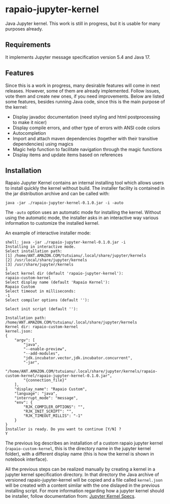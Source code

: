 # rapaio-jupyter-kernel

Java Jupyter kernel. This work is still in progress, but it is usable for many purposes already.

## Requirements

It implements Jupyter message specification version 5.4 and Java 17.

## Features

Since this is a work in progress, many desirable features will come in next releases. However, some of them are 
already implemented. Follow issues, vote them and create new ones, if you need improvements. 
Below are listed some features, besides running Java code, since this is the main purpose of the kernel:

* Display javadoc documentation (need styling and html postprocessing to make it nicer)
* Display compile errors, and other type of errors with ANSI code colors
* Autocompletion
* Import and attach maven dependencies (together with their transitive dependencies) using magics
* Magic help function to facilitate navigation through the magic functions
* Display items and update items based on references

## Installation

Rapaio Jupyter Kernel contains an internal installing tool which allows users to install quickly the kernel without build. The installer 
facility is contained in the jar distribution archive and can be called with:

    java -jar ./rapaio-jupyter-kernel-0.1.0.jar -i -auto

The `-auto` option uses an automatic mode for installing the kernel. Without using the automatic mode, the installer
asks in an interactive way various information to customize the installed kernel.

An example of interactive installer mode:

    shell: java -jar ./rapaio-jupyter-kernel-0.1.0.jar -i
    Installing in interactive mode.
    Select installation path:
    [1] /home/ANT.AMAZON.COM/tutuianu/.local/share/jupyter/kernels
    [2] /usr/local/share/jupyter/kernels
    [3] /usr/share/jupyter/kernels
    1
    Select kernel dir (default 'rapaio-jupyter-kernel'):
    rapaio-custom-kernel
    Select display name (default 'Rapaio Kernel'):
    Rapaio Custom
    Select timeout in milliseconds:
    -1
    Select compiler options (default ''):
    
    Select init script (default ''):
    
    Installation path: /home/ANT.AMAZON.COM/tutuianu/.local/share/jupyter/kernels
    Kernel dir: rapaio-custom-kernel
    kernel.json:
    {
        "argv": [
            "java",
            "--enable-preview",
            "--add-modules",
            "jdk.incubator.vector,jdk.incubator.concurrent",
            "-jar",
            "/home/ANT.AMAZON.COM/tutuianu/.local/share/jupyter/kernels/rapaio-custom-kernel/rapaio-jupyter-kernel-0.1.0.jar",
            "{connection_file}"
        ],
        "display_name": "Rapaio Custom",
        "language": "java",
        "interrupt_mode": "message",
        "env": {
            "RJK_COMPILER_OPTIONS": "",
            "RJK_INIT_SCRIPT": "",
            "RJK_TIMEOUT_MILLIS": "-1"
        }
    }
    Installer is ready. Do you want to continue [Y/N] ?
    Y

The previous log describes an installation of a custom rapaio jupyter kernel (`rapaio-custom-kernel`, this is the directory name
in the jupyter kernel folder), with a different display name (this is how the kernel is shown in notebook interface).

All the previous steps can be realized manually by creating a kernel in a jupyter kernel specification directory. In that directory the 
Java archive of versioned rapaio-jupyter-kernel will be copied and a file called `kernel.json` will be created with a content similar 
with the one dislayed in the previous installing script. For more information regarding how a jupyter kernel should be installer, 
follow documentation from: [Jupyter Kernel Specs](https://jupyter-client.readthedocs.io/en/stable/kernels.html#kernel-specs).

